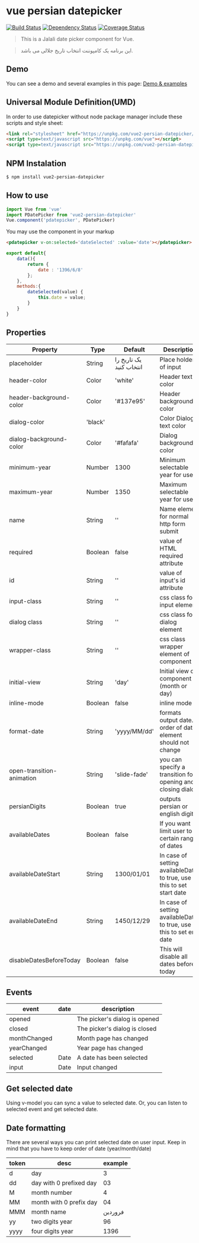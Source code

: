 # vue persian datepicker 
[![Build Status](https://travis-ci.org/dyonir/vue2-persian-datepicker.svg?branch=master)](https://travis-ci.org/dyonir/vue2-persian-datepicker) [![Dependency Status](https://gemnasium.com/badges/github.com/dyonir/vue2-persian-datepicker.svg)](https://gemnasium.com/github.com/dyonir/vue2-persian-datepicker) [![Coverage Status](https://coveralls.io/repos/github/dyonir/vue2-persian-datepicker/badge.svg?branch=master)](https://coveralls.io/github/dyonir/vue2-persian-datepicker?branch=master)

> This is a Jalali date picker component for Vue. 

> این برنامه یک کامپوننت انتخاب تاریخ جلالی می باشد. 

## Demo
You can see a demo and several examples in this page:
[Demo & examples](https://dyonir.github.io/vue2-persian-datepicker/)


## Universal Module Definition(UMD)
In order to use datepicker without node package manager include these scripts and style sheet:
```html
<link rel="stylesheet" href="https://unpkg.com/vue2-persian-datepicker/dist/PDatePicker.css">
<script type=text/javascript src="https://unpkg.com/vue"></script>
<script type=text/javascript src="https://unpkg.com/vue2-persian-datepicker/dist/PDatePicker.js"></script>
```

## NPM Instalation
```bash
$ npm install vue2-persian-datepicker
```


## How to use
```js
import Vue from 'vue'
import PDatePicker from 'vue2-persian-datepicker'
Vue.component('pdatepicker', PDatePicker)
```

You may use the component in your markup
```html
<pdatepicker v-on:selected='dateSelected' :value='date'></pdatepicker>
```

```js
export default{
    data(){
        return {
            date : '1396/6/8'
        };
    },
    methods:{
        dateSelected(value) {
            this.date = value;
        }
    }
}
```
## Properties
| Property | Type | Default | Description |
|----------|------|---------|-------------|
| placeholder | String | یک تاریخ را انتخاب کنید | Place holder of input |
| header-color | Color | 'white' | Header text color |
| header-background-color | Color | '#137e95' | Header background color |
| dialog-color | 'black' || Color  Dialog text color |
| dialog-background-color | Color | '#fafafa' | Dialog background color |
| minimum-year | Number | 1300 | Minimum selectable year for user |
| maximum-year | Number | 1350 | Maximum selectable year for user |
| name | String | '' | Name element for normal http form submit |
| required | Boolean | false | value of HTML required attribute |
| id | String | '' | value of input's id attribute|
| input-class | String | '' | css class for input element |
| dialog class | String | '' | css class for dialog element |
| wrapper-class | String | '' | css class wrapper element of component |
| initial-view | String | 'day' | Initial view of component (month or day) |
| inline-mode | Boolean | false | inline mode |
| format-date | String | 'yyyy/MM/dd' | formats output date. order of date element should not change |
| open-transition-animation | String | 'slide-fade' | you can specify a transition for opening and closing dialog.|
| persianDigits |Boolean | true | outputs persian or english digits |
| availableDates | Boolean | false | If you want limit user to certain range of dates |
| availableDateStart | String | 1300/01/01 | In case of setting availableDates to true, use this to set start date |
| availableDateEnd | String | 1450/12/29 | In case of setting availableDates to true, use this to set end date | 
| disableDatesBeforeToday | Boolean | false | This will disable all dates before today | 


## Events
| event | date | description |
|-------|------|-------------|
| opened || The picker's dialog is opened |
| closed || The picker's dialog is closed |
| monthChanged || Month page has changed |
| yearChanged || Year page has changed |
| selected | Date | A date has been selected |
| input | Date | Input changed |
  
## Get selected date
Using v-model you can sync a value to selected date. Or, you can listen to selected event and get selected date.

## Date formatting
There are several ways you can print selected date on user input. Keep in mind
that you have to keep order of date (year/month/date)

| token | desc | example |
|-------|------|-------------|
| d | day | 3 |
| dd | day with 0 prefixed day | 03 |
| M | month number | 4 |
| MM | month with 0 prefix day | 04 |
| MMM | month name | فروردین |
| yy | two digits year | 96 |
| yyyy | four digits year | 1396 |